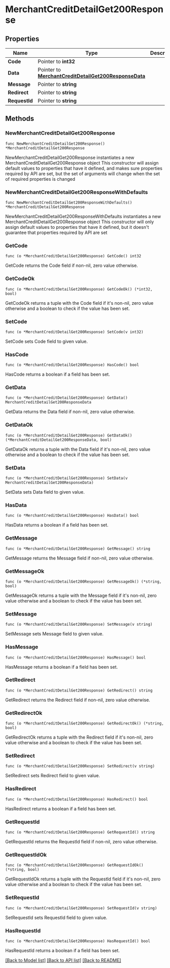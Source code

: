 # MerchantCreditDetailGet200Response

## Properties

Name | Type | Description | Notes
------------ | ------------- | ------------- | -------------
**Code** | Pointer to **int32** |  | [optional] 
**Data** | Pointer to [**MerchantCreditDetailGet200ResponseData**](MerchantCreditDetailGet200ResponseData.md) |  | [optional] 
**Message** | Pointer to **string** |  | [optional] 
**Redirect** | Pointer to **string** |  | [optional] 
**RequestId** | Pointer to **string** |  | [optional] 

## Methods

### NewMerchantCreditDetailGet200Response

`func NewMerchantCreditDetailGet200Response() *MerchantCreditDetailGet200Response`

NewMerchantCreditDetailGet200Response instantiates a new MerchantCreditDetailGet200Response object
This constructor will assign default values to properties that have it defined,
and makes sure properties required by API are set, but the set of arguments
will change when the set of required properties is changed

### NewMerchantCreditDetailGet200ResponseWithDefaults

`func NewMerchantCreditDetailGet200ResponseWithDefaults() *MerchantCreditDetailGet200Response`

NewMerchantCreditDetailGet200ResponseWithDefaults instantiates a new MerchantCreditDetailGet200Response object
This constructor will only assign default values to properties that have it defined,
but it doesn't guarantee that properties required by API are set

### GetCode

`func (o *MerchantCreditDetailGet200Response) GetCode() int32`

GetCode returns the Code field if non-nil, zero value otherwise.

### GetCodeOk

`func (o *MerchantCreditDetailGet200Response) GetCodeOk() (*int32, bool)`

GetCodeOk returns a tuple with the Code field if it's non-nil, zero value otherwise
and a boolean to check if the value has been set.

### SetCode

`func (o *MerchantCreditDetailGet200Response) SetCode(v int32)`

SetCode sets Code field to given value.

### HasCode

`func (o *MerchantCreditDetailGet200Response) HasCode() bool`

HasCode returns a boolean if a field has been set.

### GetData

`func (o *MerchantCreditDetailGet200Response) GetData() MerchantCreditDetailGet200ResponseData`

GetData returns the Data field if non-nil, zero value otherwise.

### GetDataOk

`func (o *MerchantCreditDetailGet200Response) GetDataOk() (*MerchantCreditDetailGet200ResponseData, bool)`

GetDataOk returns a tuple with the Data field if it's non-nil, zero value otherwise
and a boolean to check if the value has been set.

### SetData

`func (o *MerchantCreditDetailGet200Response) SetData(v MerchantCreditDetailGet200ResponseData)`

SetData sets Data field to given value.

### HasData

`func (o *MerchantCreditDetailGet200Response) HasData() bool`

HasData returns a boolean if a field has been set.

### GetMessage

`func (o *MerchantCreditDetailGet200Response) GetMessage() string`

GetMessage returns the Message field if non-nil, zero value otherwise.

### GetMessageOk

`func (o *MerchantCreditDetailGet200Response) GetMessageOk() (*string, bool)`

GetMessageOk returns a tuple with the Message field if it's non-nil, zero value otherwise
and a boolean to check if the value has been set.

### SetMessage

`func (o *MerchantCreditDetailGet200Response) SetMessage(v string)`

SetMessage sets Message field to given value.

### HasMessage

`func (o *MerchantCreditDetailGet200Response) HasMessage() bool`

HasMessage returns a boolean if a field has been set.

### GetRedirect

`func (o *MerchantCreditDetailGet200Response) GetRedirect() string`

GetRedirect returns the Redirect field if non-nil, zero value otherwise.

### GetRedirectOk

`func (o *MerchantCreditDetailGet200Response) GetRedirectOk() (*string, bool)`

GetRedirectOk returns a tuple with the Redirect field if it's non-nil, zero value otherwise
and a boolean to check if the value has been set.

### SetRedirect

`func (o *MerchantCreditDetailGet200Response) SetRedirect(v string)`

SetRedirect sets Redirect field to given value.

### HasRedirect

`func (o *MerchantCreditDetailGet200Response) HasRedirect() bool`

HasRedirect returns a boolean if a field has been set.

### GetRequestId

`func (o *MerchantCreditDetailGet200Response) GetRequestId() string`

GetRequestId returns the RequestId field if non-nil, zero value otherwise.

### GetRequestIdOk

`func (o *MerchantCreditDetailGet200Response) GetRequestIdOk() (*string, bool)`

GetRequestIdOk returns a tuple with the RequestId field if it's non-nil, zero value otherwise
and a boolean to check if the value has been set.

### SetRequestId

`func (o *MerchantCreditDetailGet200Response) SetRequestId(v string)`

SetRequestId sets RequestId field to given value.

### HasRequestId

`func (o *MerchantCreditDetailGet200Response) HasRequestId() bool`

HasRequestId returns a boolean if a field has been set.


[[Back to Model list]](../README.md#documentation-for-models) [[Back to API list]](../README.md#documentation-for-api-endpoints) [[Back to README]](../README.md)


